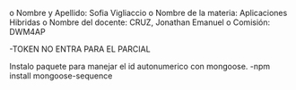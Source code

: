 o Nombre y Apellido: Sofia Vigliaccio
o Nombre de la materia: Aplicaciones Hibridas 
o Nombre del docente: CRUZ, Jonathan Emanuel
o Comisión: DWM4AP

-TOKEN NO ENTRA PARA EL PARCIAL

Instalo paquete para manejar el id autonumerico con mongoose.
-npm install mongoose-sequence